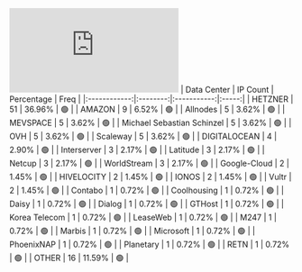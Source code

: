 ![Diagramm](https://github.com/111STAVR111/props/blob/main/Celestia/Testnet/Decentralization/1/README.md)
| Data Center | IP Count | Percentage | Freq |
|:------------:|:--------:|:-----------:|:-----:|
| HETZNER | 51 | 36.96% | 🟢 |
| AMAZON | 9 | 6.52% | 🟢 |
| Allnodes | 5 | 3.62% | 🟢 |
| MEVSPACE | 5 | 3.62% | 🟢 |
| Michael Sebastian Schinzel | 5 | 3.62% | 🟢 |
| OVH | 5 | 3.62% | 🟢 |
| Scaleway | 5 | 3.62% | 🟢 |
| DIGITALOCEAN | 4 | 2.90% | 🟢 |
| Interserver | 3 | 2.17% | 🟢 |
| Latitude | 3 | 2.17% | 🟢 |
| Netcup | 3 | 2.17% | 🟢 |
| WorldStream | 3 | 2.17% | 🟢 |
| Google-Cloud | 2 | 1.45% | 🟢 |
| HIVELOCITY | 2 | 1.45% | 🟢 |
| IONOS | 2 | 1.45% | 🟢 |
| Vultr | 2 | 1.45% | 🟢 |
| Contabo | 1 | 0.72% | 🟢 |
| Coolhousing | 1 | 0.72% | 🟢 |
| Daisy | 1 | 0.72% | 🟢 |
| Dialog | 1 | 0.72% | 🟢 |
| GTHost | 1 | 0.72% | 🟢 |
| Korea Telecom | 1 | 0.72% | 🟢 |
| LeaseWeb | 1 | 0.72% | 🟢 |
| M247 | 1 | 0.72% | 🟢 |
| Marbis | 1 | 0.72% | 🟢 |
| Microsoft | 1 | 0.72% | 🟢 |
| PhoenixNAP | 1 | 0.72% | 🟢 |
| Planetary | 1 | 0.72% | 🟢 |
| RETN | 1 | 0.72% | 🟢 |
| OTHER | 16 | 11.59% | 🟢 |